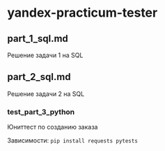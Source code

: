 # yandex-practicum-tester

## part_1_sql.md

Решение задачи 1 на SQL

## part_2_sql.md

Решение задачи 2 на SQL

### test_part_3_python

Юниттест по созданию заказа

Зависимости: `pip install requests pytests`